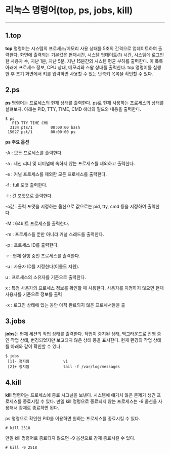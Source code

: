 # 리눅스 명령어(top, ps, jobs, kill)
---
## 1.top

**top** 명령어는 시스템의 프로세스/메모리 사용 상태를 5초의 간격으로 업데이트하여 출력한다. 
화면에 출력되는 기본값은 현재시간, 시스템 업데이트(1) 시간, 시스템에 로그인한 사용자 수, 지난 1분, 지난 5분, 지난 15분간의 시스템 평균 부하를 출력한다. 
이 목록 아래에 프로세스 정보, CPU 상태, 메모리와 스왑 상태를 출력한다. top 명령어를 실행한 후 초기 화면에서 키를 입력하면 사용할 수 있는 단축키 목록을 확인할 수 있다.


## 2.ps

**ps** 명령어는 프로세스의 현재 상태를 출력한다. ps로 현재 사용하는 프로세스의 상태를 살펴보자. 아래는 PID, TTY, TIME, CMD 헤더의 필드와 내용을 출력한다.

```
$ ps
   PID TTY TIME CMD
  3134 pts/1        00:00:00 bash
 15027 pst/1        00:00:00 ps
```

__ps 주요 옵션__

-A : 모든 프로세스를 출력한다.

-a : 세션 리더 및 터미널에 속하지 않는 프로세스를 제외하고 출력한다.

-e : 커널 프로세스를 제외한 모든 프로세스를 출력한다.

-f : full 포맷 출력한다.

-l : 긴 포맷으로 출력한다.

-o값 : 출력 포맷을 지정하는 옵션으로 값으로는 pid, tty, cmd 등을 지정하여 출력한다.

-M : 64비트 프로세스를 출력한다.

-m : 프로세스들 뿐만 아니라 커널 스레드를 출력한다.

-p : 프로세스 ID를 출력한다.

-r : 현재 실행 중인 프로세스를 출력한다.

-u : 사용자 ID를 지정한다(이름도 지원).

u : 프로세스의 소유자를 기준으로 출력한다.

x : 특정 사용자의 프로세스 정보를 확인할 때 사용한다. 사용자를 지정하지 않으면 현재 사용자를 기준으로 정보를 출력

-x : 로그인 상태에 있는 동안 아직 완료되지 않은 프로세서들을 출


## 3.jobs

**jobs**는 현재 세션의 작업 상태를 출력한다. 작업이 중지된 상태, 백그라운드로 진행 중인 작업 상태, 변경되었지만 보고되지 않은 상태 등을 표시한다.
현재 환경의 작업 상태를 아래와 같이 확인할 수 있다.
```
$ jobs
 [1]- 정지됨               vi
 [2]+ 정지됨               tail -f /var/log/messages
```

## 4.kill

**kill** 명령어는 프로세스에 종료 시그널을 보낸다. 시스템에 얘기치 않은 문제가 생긴 프로세스를 종료시킬 수 있다. 
만일 kill 명령으로 종료되지 않는 프로세스는 -9 옵션을 사용해서 강제로 종료하면 된다.

ps 명령으로 확인한 PID를 이용하면 원하는 프로세스를 종료시킬 수 있다.

```
# kill 2518
```

만일 kill 명령어로 종료되지 않으면 -9 옵션으로 강제 종료시킬 수 있다.

```
# kill -9 2518
```
